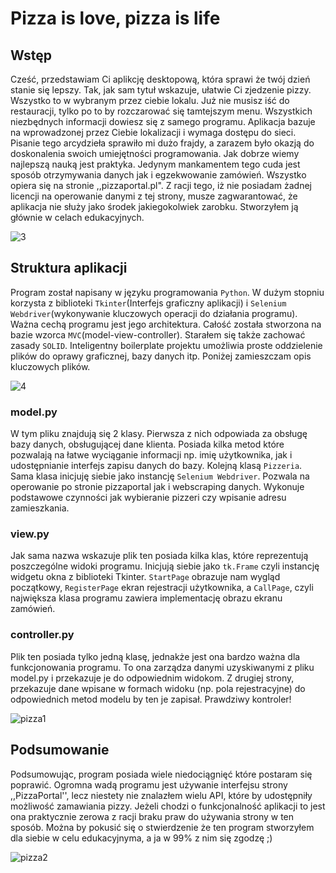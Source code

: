 # Pizza is love, pizza is life



## Wstęp
   Cześć, przedstawiam Ci aplikcję desktopową, która sprawi że twój dzień stanie się lepszy. Tak, jak sam tytuł wskazuje, ułatwie Ci zjedzenie pizzy. Wszystko to w wybranym przez ciebie lokalu. Już nie musisz iść do restauracji, tylko po to by rozczarować się tamtejszym menu. Wszystkich niezbędnych informacji dowiesz się z samego programu. Aplikacja bazuje na wprowadzonej przez Ciebie lokalizacji i wymaga dostępu do sieci. Pisanie tego arcydzieła sprawiło mi dużo frajdy, a zarazem było okazją do doskonalenia swoich umiejętności programowania. Jak dobrze wiemy najlepszą nauką jest praktyka. Jedynym mankamentem tego cuda jest sposób otrzymywania danych jak i egzekwowanie zamówień. Wszystko opiera się na stronie ,,pizzaportal.pl". Z racji tego, iż nie posiadam żadnej licencji na operowanie danymi z tej strony, musze zagwarantować, że aplikacja nie służy jako środek jakiegokolwiek zarobku. Stworzyłem ją głównie w celach edukacyjnych. 

![3](https://user-images.githubusercontent.com/52679269/84318840-58ef0380-ab6f-11ea-8baa-876a7878214c.PNG)

## Struktura aplikacji
   Program został napisany w języku programowania `Python`. W dużym stopniu korzysta z biblioteki `Tkinter`(Interfejs graficzny aplikacji) i `Selenium Webdriver`(wykonywanie kluczowych operacji do działania programu). Ważna cechą programu jest jego architektura. Całość została stworzona na bazie wzorca `MVC`(model-view-controller). Starałem się także zachować zasady `SOLID`. Inteligentny boilerplate projektu umożliwia proste oddzielenie plików do oprawy graficznej, bazy danych itp. Poniżej zamieszczam opis kluczowych plików.

![4](https://user-images.githubusercontent.com/52679269/84318385-a454e200-ab6e-11ea-8e33-02f1674c7cf0.PNG)

### model.py
   W tym pliku znajdują się 2 klasy. Pierwsza z nich odpowiada za obsługę bazy danych, obsługującej dane klienta. Posiada kilka metod które pozwalają na łatwe wyciąganie informacji np. imię użytkownika, jak i udostępnianie interfejs zapisu danych do bazy.
  Kolejną klasą `Pizzeria`. Sama klasa inicjuję siebie jako instancję `Selenium Webdriver`. Pozwala na operowanie po stronie pizzaportal jak i webscraping danych. Wykonuje podstawowe czynności jak wybieranie pizzeri czy wpisanie adresu zamieszkania.
  
### view.py
   Jak sama nazwa wskazuje plik ten posiada kilka klas, które reprezentują poszczególne widoki programu. Inicjują siebie jako `tk.Frame` czyli instancję widgetu okna z biblioteki Tkinter. `StartPage` obrazuje nam wygląd początkowy, `RegisterPage` ekran rejestracji użytkownika, a `CallPage`, czyli największa klasa programu zawiera implementację obrazu ekranu zamówień.

### controller.py
   Plik ten posiada tylko jedną klasę, jednakże jest ona bardzo ważna dla funkcjonowania programu. To ona zarządza danymi uzyskiwanymi z pliku model.py i przekazuje je do odpowiednim widokom. Z drugiej strony, przekazuje dane wpisane w formach widoku (np. pola rejestracyjne) do odpowiednich metod modelu by ten je zapisał. Prawdziwy kontroler!
   
![pizza1](https://user-images.githubusercontent.com/52679269/84318461-c3537400-ab6e-11ea-92eb-233b2eee61df.PNG)
  
## Podsumowanie
   Podsumowując, program posiada wiele niedociągnięć które postaram się poprawić. Ogromna wadą programu jest używanie interfejsu strony ,,PizzaPortal'', lecz niestety nie znalazłem wielu API, które by udostępniły możliwość zamawiania pizzy. Jeżeli chodzi o funkcjonalność aplikacji to jest ona praktycznie zerowa z racji braku praw do używania strony w ten sposób. Można by pokusić się o stwierdzenie że ten program stworzyłem dla siebie w celu edukacyjnyma, a ja w 99% z nim się zgodzę ;)
   
![pizza2](https://user-images.githubusercontent.com/52679269/84318467-c77f9180-ab6e-11ea-95d1-3da9d3a1bda7.PNG)
